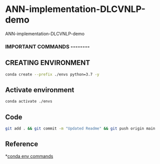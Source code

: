 # ANN-implementation-DLCVNLP-demo
ANN-implementation-DLCVNLP-demo



### IMPORTANT COMMANDS -------- 

## CREATING ENVIRONMENT

``` bash
conda create --prefix ./envs python=3.7 -y
```

## Activate environment

```bash
conda activate ./envs 
```
## Code 
``` bash
git add . && git commit -m "Updated Readme" && git push origin main 
```

## Reference

*[conda env commands](https://conda.io/projects/conda/en/latest/user-guide/tasks/manage-environments.html#creating-an-environment-with-commands) 

